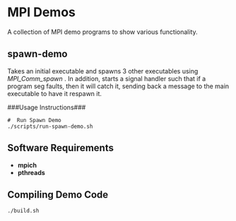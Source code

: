 
MPI Demos
=========

A collection of MPI demo programs to show various functionality.


spawn-demo
----------

Takes an initial executable and spawns 3 other executables using _MPI\_Comm\_spawn_ .
In addition, starts a signal handler such that if a program seg faults, then it will catch it, 
sending back a message to the main executable to have it respawn it.

###Usage Instructions###

    #  Run Spawn Demo
    ./scripts/run-spawn-demo.sh

Software Requirements
---------------------

+ __mpich__
+ __pthreads__



Compiling Demo Code
-------------------

    ./build.sh

